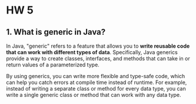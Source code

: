 # HW 5

## 1. What is generic in Java? 

In Java, "generic" refers to a feature that allows you to **write reusable code that can work with different types of data**. Specifically, Java generics provide a way to create classes, interfaces, and methods that can take in or return values of a parameterized type.

By using generics, you can write more flexible and type-safe code, which can help you catch errors at compile time instead of runtime. For example, instead of writing a separate class or method for every data type, you can write a single generic class or method that can work with any data type.